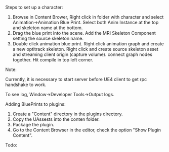 

Steps to set up a character:

1) Browse in Content Brower, Right click in folder with character and select Animation->Animation Blue Print.  Select both Anim Instance at the top  and skeleton name at the bottom.
2) Drag the blue print into the scene. Add the MRI Skeleton Component setting the source skeleton name.
3) Double click animation blue print.  Right click animation graph and create a new optitrack skeleton.  Right click and create source skeleton asset and streaming client origin (capture volume).  connect graph nodes together.  Hit compile in top left corner.


Note: 

Currently, it is necessary to start server before UE4 client to get rpc handshake to work.

To see log, Window->Developer Tools->Output logs.


Adding BluePrints to plugins:

 1) Create a "Content" directory in the plugins directory.
 2) Copy the UAssests into the conten folder.
 3) Package the plugin.
 4) Go to the Content Browser in the editor, check the option "Show Plugin Content".

Todo:

